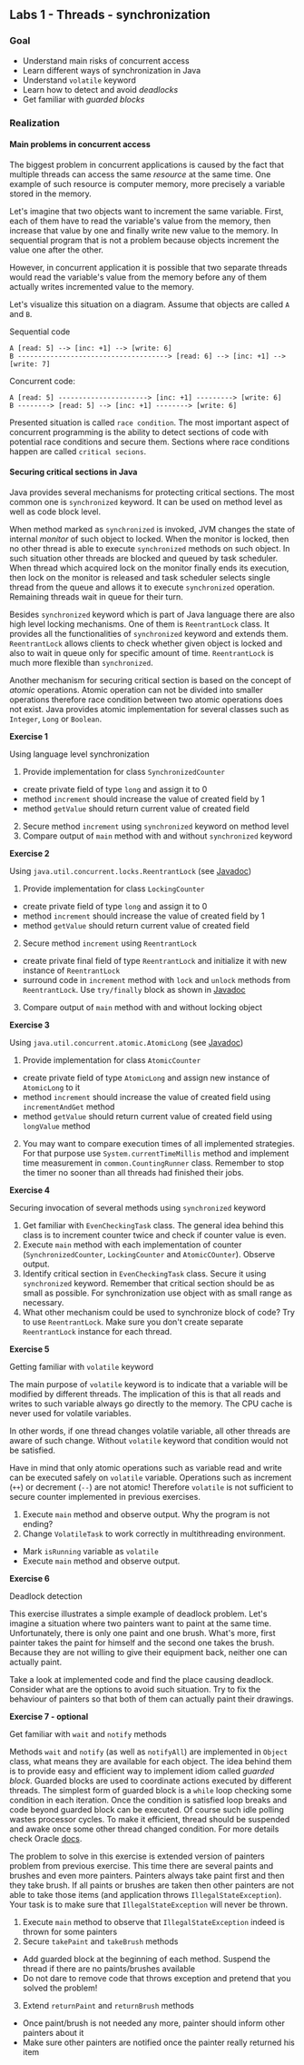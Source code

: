 ## Labs 1 - Threads - synchronization ##


### Goal ###
- Understand main risks of concurrent access
- Learn different ways of synchronization in Java
- Understand `volatile` keyword
- Learn how to detect and avoid *deadlocks*
- Get familiar with *guarded blocks*

### Realization ###

#### Main problems in concurrent access ####

The biggest problem in concurrent applications is caused by the fact that multiple threads can access the same *resource* at the same time. One example of such resource is computer memory, more precisely a variable stored in the memory.

Let's imagine that two objects want to increment the same variable. First, each of them have to read the variable's value from the memory, then increase that value by one and finally write new value to the memory. In sequential program that is not a problem because objects increment the value one after the other.

However, in concurrent application it is possible that two separate threads would read the variable's value from the memory before any of them actually writes incremented value to the memory. 

Let's visualize this situation on a diagram. Assume that objects are called `A` and `B`.

Sequential code
```
A [read: 5] --> [inc: +1] --> [write: 6]
B -------------------------------------> [read: 6] --> [inc: +1] --> [write: 7]
```

Concurrent code:
```
A [read: 5] ----------------------> [inc: +1] ---------> [write: 6]
B --------> [read: 5] --> [inc: +1] --------> [write: 6]
```
Presented situation is called `race condition`. The most important aspect of concurrent programming is the ability to detect sections of code with potential race conditions and secure them. Sections where race conditions happen are called `critical secions`.


#### Securing critical sections in Java ####

Java provides several mechanisms for protecting critical sections. The most common one is `synchronized` keyword. It can be used on method level as well as code block level.

When method marked as `synchronized` is invoked, JVM changes the state of internal *monitor* of such object to locked. When the monitor is locked, then no other thread is able to execute `synchronized` methods on such object. In such situation other threads are blocked and queued by task scheduler. When thread which acquired lock on the monitor finally ends its execution, then lock on the monitor is released and task scheduler selects single thread from the queue and allows it to execute `synchronized` operation. Remaining threads wait in queue for their turn.

Besides `synchronized` keyword which is part of Java language there are also high level locking mechanisms. One of them is `ReentrantLock` class. It provides all the functionalities of `synchronized` keyword and extends them. `ReentrantLock` allows clients to check whether given object is locked and also to wait in queue only for specific amount of time. `ReentrantLock` is much more flexible than `synchronized`.

Another mechanism for securing critical section is based on the concept of *atomic* operations. Atomic operation can not be divided into smaller operations therefore race condition between two atomic operations does not exist. Java provides atomic implementation for several classes such as `Integer`, `Long` or `Boolean`.



**Exercise 1**

Using language level synchronization

1. Provide implementation for class `SynchronizedCounter`
  - create private field of type `long` and assign it to 0
  - method `increment` should increase the value of created field by 1
  - method `getValue` should return current value of created field
2. Secure method `increment` using `synchronized` keyword on method level
3. Compare output of `main` method with and without `synchronized` keyword


**Exercise 2**

Using `java.util.concurrent.locks.ReentrantLock` (see [Javadoc](http://docs.oracle.com/javase/7/docs/api/index.html?java/util/concurrent/locks/ReentrantLock.html))

1. Provide implementation for class `LockingCounter`
  - create private field of type `long` and assign it to 0
  - method `increment` should increase the value of created field by 1
  - method `getValue` should return current value of created field
2. Secure method `increment` using `ReentrantLock`
  - create private final field of type `ReentrantLock` and initialize it with new instance of `ReentrantLock`
  - surround code in `increment` method with `lock` and `unlock` methods from `ReentrantLock`. Use `try/finally` block as shown in [Javadoc](http://docs.oracle.com/javase/7/docs/api/index.html?java/util/concurrent/locks/ReentrantLock.html)
3. Compare output of `main` method with and without locking object


**Exercise 3**

Using `java.util.concurrent.atomic.AtomicLong` (see [Javadoc](http://docs.oracle.com/javase/7/docs/api/index.html?java/util/concurrent/atomic/AtomicLong.html))

1. Provide implementation for class `AtomicCounter`
  - create private field of type `AtomicLong` and assign new instance of `AtomicLong` to it
  - method `increment` should increase the value of created field using `incrementAndGet` method
  - method `getValue` should return current value of created field using `longValue` method
2. You may want to compare execution times of all implemented strategies. For that purpose use `System.currentTimeMillis` method and implement time measurement in `common.CountingRunner` class. Remember to stop the timer no sooner than all threads had finished their jobs. 


**Exercise 4**

Securing invocation of several methods using `synchronized` keyword

1. Get familiar with `EvenCheckingTask` class. The general idea behind this class is to increment counter twice and check if counter value is even.
2. Execute `main` method with each implementation of counter (`SynchronizedCounter`, `LockingCounter` and `AtomicCOunter`). Observe output.
3. Identify critical section in `EvenCheckingTask` class. Secure it using `synchronized` keyword. Remember that critical section should be as small as possible. For synchronization use object with as small range as necessary.
4. What other mechanism could be used to synchronize block of code? Try to use `ReentrantLock`. Make sure you don't create separate `ReentrantLock` instance for each thread.


**Exercise 5**

Getting familiar with `volatile` keyword

The main purpose of `volatile` keyword is to indicate that a variable will be modified by different threads. The implication of this is that all reads and writes to such variable always go directly to the memory. The CPU cache is never used for volatile variables.

In other words, if one thread changes volatile variable, all other threads are aware of such change. Without `volatile` keyword that condition would not be satisfied.

Have in mind that only atomic operations such as variable read and write can be executed safely on `volatile` variable. Operations such as increment (`++`) or decrement (`--`) are not atomic! Therefore `volatile` is not sufficient to secure counter implemented in previous exercises.

1. Execute `main` method and observe output. Why the program is not ending?
2. Change `VolatileTask` to work correctly in multithreading environment.
  - Mark `isRunning` variable as `volatile`
  - Execute `main` method and observe output. 


**Exercise 6**

Deadlock detection

This exercise illustrates a simple example of deadlock problem. Let's imagine a situation where two painters want to paint at the same time. Unfortunately, there is only one paint and one brush. What's more, first painter takes the paint for himself and the second one takes the brush. Because they are not willing to give their equipment back, neither one can actually paint.

Take a look at implemented code and find the place causing deadlock. Consider what are the options to avoid such situation. Try to fix the behaviour of painters so that both of them can actually paint their drawings.


**Exercise 7 - optional**

Get familiar with `wait` and `notify` methods

Methods `wait` and `notify` (as well as `notifyAll`) are implemented in `Object` class, what means they are available for each object. The idea behind them is to provide easy and efficient way to implement idiom called *guarded block*. Guarded blocks are used to coordinate actions executed by different threads. The simplest form of guarded block is a `while` loop checking some condition in each iteration. Once the condition is satisfied loop breaks and code beyond guarded block can be executed. Of course such idle polling wastes processor cycles. To make it efficient, thread should be suspended and awake once some other thread changed condition. For more details check Oracle [docs](http://docs.oracle.com/javase/tutorial/essential/concurrency/guardmeth.html).

The problem to solve in this exercise is extended version of painters problem from previous exercise. This time there are several paints and brushes and even more painters. Painters always take paint first and then they take brush. If all paints or brushes are taken then other painters are not able to take those items (and application throws `IllegalStateException`). Your task is to make sure that `IllegalStateException` will never be thrown.

1. Execute `main` method to observe that `IllegalStateException` indeed is thrown for some painters
2. Secure `takePaint` and `takeBrush` methods
  - Add guarded block at the beginning of each method. Suspend the thread if there are no paints/brushes available
  - Do not dare to remove code that throws exception and pretend that you solved the problem!
3. Extend `returnPaint` and `returnBrush` methods
  - Once paint/brush is not needed any more, painter should inform other painters about it
  - Make sure other painters are notified once the painter really returned his item